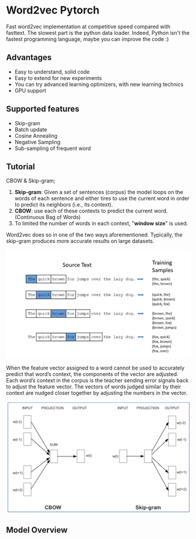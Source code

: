 # Word2vec Pytorch

Fast word2vec implementation at competitive speed compared with fasttext. The slowest part is the python data loader. Indeed, Python isn't the fastest programming language, maybe you can improve the code :)

## Advantages

* Easy to understand, solid code
* Easy to extend for new experiments
* You can try advanced learning optimizers, with new learning technics
* GPU support

## Supported features

* Skip-gram
* Batch update
* Cosine Annealing
* Negative Sampling
* Sub-sampling of frequent word

## Tutorial

CBOW & Skip-gram;

1. **Skip-gram**: Given a set of sentences (corpus) the model loops on the words of each sentence and either tires to use the current word in order to predict its neighbors (i.e., its context).
2. **CBOW**: use each of these contexts to predict the current word. (Continuous Bag of Words)
3. To limited the number of words in each context, "**window size**" is used.

Word2vec does so in one of the two ways aforementioned. Typically, the skip-gram produces more accurate results on large datasets.

![Training Samples](README.assets/image-20220418125457177.png)

When the feature vector assigned to a word cannot be used to accurately predict that word’s context, the components of the vector are adjusted. Each word’s context in the corpus is the teacher sending error signals back to adjust the feature vector. The vectors of words judged similar by their context are nudged closer together by adjusting the numbers in the vector.

![image-20220418125558187](README.assets/image-20220418125558187.png)

## Model Overview

